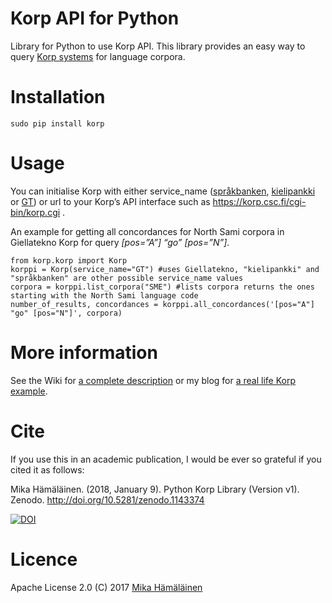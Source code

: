 # Korp API for Python
Library for Python to use Korp API. This library provides an easy way to query [Korp systems](https://spraakbanken.gu.se/swe/forskning/infrastruktur/korp/) for language corpora.

# Installation

    sudo pip install korp

# Usage

You can initialise Korp with either service_name ([språkbanken](https://spraakbanken.gu.se/korp/#?lang=sv), [kielipankki](https://korp.csc.fi) or [GT](http://gtweb.uit.no/korp)) or url to your Korp’s API interface such as https://korp.csc.fi/cgi-bin/korp.cgi .

An example for getting all concordances for North Sami corpora in Giellatekno Korp for query _[pos=”A”] “go” [pos=”N”]_.

    from korp.korp import Korp
    korppi = Korp(service_name="GT") #uses Giellatekno, "kielipankki" and "språkbanken" are other possible service_name values
    corpora = korppi.list_corpora("SME") #lists corpora returns the ones starting with the North Sami language code
    number_of_results, concordances = korppi.all_concordances('[pos="A"] "go" [pos="N"]', corpora)
    
# More information

See the Wiki for [a complete description](https://github.com/mikahama/python-korp/wiki) or my blog for [a real life Korp example](https://mikalikes.men/korp-and-python-access-corpora-from-your-python-code/).

# Cite

If you use this in an academic publication, I would be ever so grateful if you cited it as follows:

Mika Hämäläinen. (2018, January 9). Python Korp Library (Version v1). Zenodo. http://doi.org/10.5281/zenodo.1143374

[![DOI](https://zenodo.org/badge/DOI/10.5281/zenodo.1143374.svg)](https://doi.org/10.5281/zenodo.1143374)

# Licence
Apache License 2.0
(C) 2017 [Mika Hämäläinen](https://mikakalevi.com)

